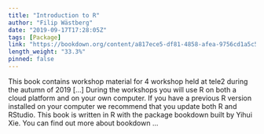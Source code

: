 ```yaml
---
title: "Introduction to R"
author: "Filip Wästberg"
date: "2019-09-17T17:28:05Z"
tags: [Package]
link: "https://bookdown.org/content/a817ece5-df81-4858-afea-9756cd1a5c54/"
length_weight: "33.3%"
pinned: false
---
```


This book contains workshop material for 4 workshop held at tele2 during the autumn of 2019 [...] During the workshops you will use R on both a cloud platform and on your own computer. If you have a previous R version installed on your computer we recommend that you update both R and RStudio. This book is written in R with the package bookdown built by Yihui Xie. You can find out more about bookdown ...
